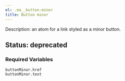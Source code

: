 ```yaml
---
el: .ma__button-minor
title: Button minor
---
```

Description: an atom for a link styled as a minor button.
## Status: deprecated
### Required Variables
~~~
buttonMinor.href
buttonMinor.text
~~~